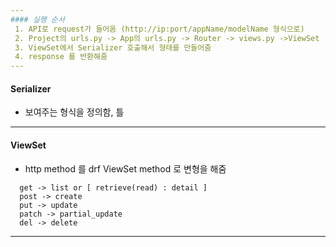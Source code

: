 ```yaml
---
#### 실행 순서
 1. API로 request가 들어옴 (http://ip:port/appName/modelName 형식으로)
 2. Project의 urls.py -> App의 urls.py -> Router -> views.py ->ViewSet
 3. ViewSet에서 Serializer 호출해서 형태를 만들어줌
 4. response 를 반환해줌
---
```

#### Serializer
 * 보여주는 형식을 정의함, 틀
---
#### ViewSet
 * http method 를 drf ViewSet method 로 변형을 해줌
 ~~~
   get -> list or [ retrieve(read) : detail ]
   post -> create
   put -> update
   patch -> partial_update
   del -> delete
 ~~~
 
 
---
